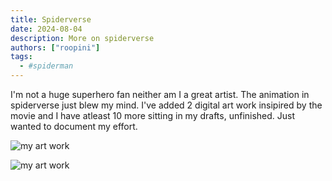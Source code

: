 ```yaml
---
title: Spiderverse
date: 2024-08-04
description: More on spiderverse
authors: ["roopini"]
tags:
  - #spiderman
---
```


I'm not a huge superhero fan neither am I a great artist. The animation in spiderverse just blew my mind. I've added 2 digital art work insipired by the movie and I have atleast 10 more sitting in my drafts, unfinished. Just wanted to document my effort. 

![my art work](/images/art-rewritten/spiderman.jpg)

![my art work](/images/art-rewritten/gwen_spiderman.jpg)